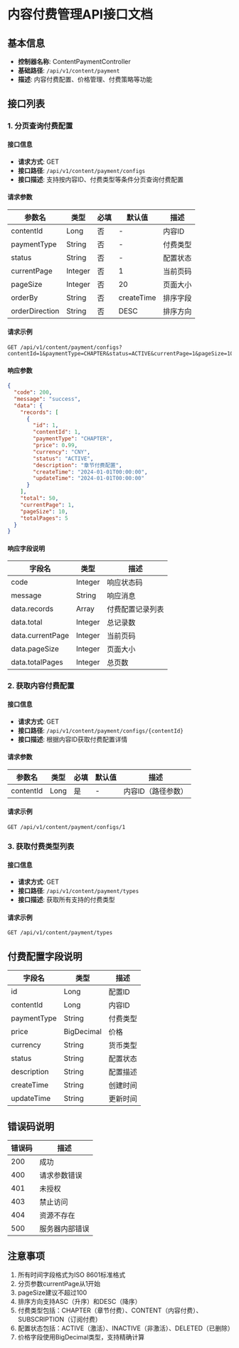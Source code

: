 # 内容付费管理API接口文档

## 基本信息
- **控制器名称**: ContentPaymentController
- **基础路径**: `/api/v1/content/payment`
- **描述**: 内容付费配置、价格管理、付费策略等功能

## 接口列表

### 1. 分页查询付费配置

#### 接口信息
- **请求方式**: GET
- **接口路径**: `/api/v1/content/payment/configs`
- **接口描述**: 支持按内容ID、付费类型等条件分页查询付费配置

#### 请求参数

| 参数名 | 类型 | 必填 | 默认值 | 描述 |
|--------|------|------|--------|------|
| contentId | Long | 否 | - | 内容ID |
| paymentType | String | 否 | - | 付费类型 |
| status | String | 否 | - | 配置状态 |
| currentPage | Integer | 否 | 1 | 当前页码 |
| pageSize | Integer | 否 | 20 | 页面大小 |
| orderBy | String | 否 | createTime | 排序字段 |
| orderDirection | String | 否 | DESC | 排序方向 |

#### 请求示例
```http
GET /api/v1/content/payment/configs?contentId=1&paymentType=CHAPTER&status=ACTIVE&currentPage=1&pageSize=10
```

#### 响应参数

```json
{
  "code": 200,
  "message": "success",
  "data": {
    "records": [
      {
        "id": 1,
        "contentId": 1,
        "paymentType": "CHAPTER",
        "price": 0.99,
        "currency": "CNY",
        "status": "ACTIVE",
        "description": "章节付费配置",
        "createTime": "2024-01-01T00:00:00",
        "updateTime": "2024-01-01T00:00:00"
      }
    ],
    "total": 50,
    "currentPage": 1,
    "pageSize": 10,
    "totalPages": 5
  }
}
```

#### 响应字段说明

| 字段名 | 类型 | 描述 |
|--------|------|------|
| code | Integer | 响应状态码 |
| message | String | 响应消息 |
| data.records | Array | 付费配置记录列表 |
| data.total | Integer | 总记录数 |
| data.currentPage | Integer | 当前页码 |
| data.pageSize | Integer | 页面大小 |
| data.totalPages | Integer | 总页数 |

### 2. 获取内容付费配置

#### 接口信息
- **请求方式**: GET
- **接口路径**: `/api/v1/content/payment/configs/{contentId}`
- **接口描述**: 根据内容ID获取付费配置详情

#### 请求参数

| 参数名 | 类型 | 必填 | 默认值 | 描述 |
|--------|------|------|--------|------|
| contentId | Long | 是 | - | 内容ID（路径参数） |

#### 请求示例
```http
GET /api/v1/content/payment/configs/1
```

### 3. 获取付费类型列表

#### 接口信息
- **请求方式**: GET
- **接口路径**: `/api/v1/content/payment/types`
- **接口描述**: 获取所有支持的付费类型

#### 请求示例
```http
GET /api/v1/content/payment/types
```

## 付费配置字段说明

| 字段名 | 类型 | 描述 |
|--------|------|------|
| id | Long | 配置ID |
| contentId | Long | 内容ID |
| paymentType | String | 付费类型 |
| price | BigDecimal | 价格 |
| currency | String | 货币类型 |
| status | String | 配置状态 |
| description | String | 配置描述 |
| createTime | String | 创建时间 |
| updateTime | String | 更新时间 |

## 错误码说明

| 错误码 | 描述 |
|--------|------|
| 200 | 成功 |
| 400 | 请求参数错误 |
| 401 | 未授权 |
| 403 | 禁止访问 |
| 404 | 资源不存在 |
| 500 | 服务器内部错误 |

## 注意事项

1. 所有时间字段格式为ISO 8601标准格式
2. 分页参数currentPage从1开始
3. pageSize建议不超过100
4. 排序方向支持ASC（升序）和DESC（降序）
5. 付费类型包括：CHAPTER（章节付费）、CONTENT（内容付费）、SUBSCRIPTION（订阅付费）
6. 配置状态包括：ACTIVE（激活）、INACTIVE（非激活）、DELETED（已删除）
7. 价格字段使用BigDecimal类型，支持精确计算
